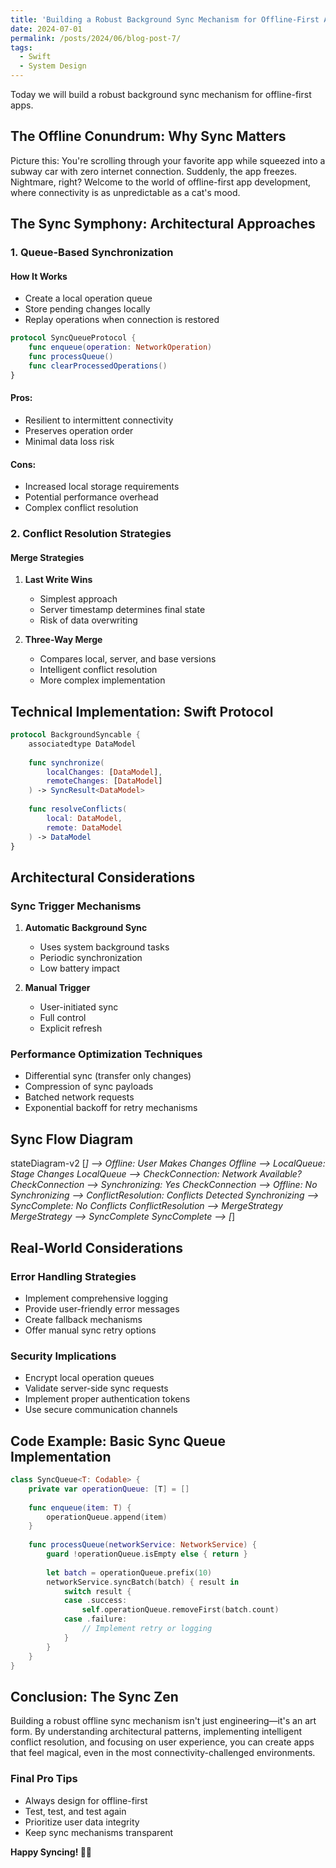 ```yaml
---
title: 'Building a Robust Background Sync Mechanism for Offline-First Apps'
date: 2024-07-01
permalink: /posts/2024/06/blog-post-7/
tags:
  - Swift
  - System Design
---
```


Today we will build a robust background sync mechanism for offline-first apps.

## The Offline Conundrum: Why Sync Matters

Picture this: You're scrolling through your favorite app while squeezed into a subway car with zero internet connection. Suddenly, the app freezes. Nightmare, right? Welcome to the world of offline-first app development, where connectivity is as unpredictable as a cat's mood.

## The Sync Symphony: Architectural Approaches

### 1. Queue-Based Synchronization

#### How It Works
- Create a local operation queue
- Store pending changes locally
- Replay operations when connection is restored

```swift
protocol SyncQueueProtocol {
    func enqueue(operation: NetworkOperation)
    func processQueue()
    func clearProcessedOperations()
}
```

#### Pros:
- Resilient to intermittent connectivity
- Preserves operation order
- Minimal data loss risk

#### Cons:
- Increased local storage requirements
- Potential performance overhead
- Complex conflict resolution

### 2. Conflict Resolution Strategies

#### Merge Strategies
1. **Last Write Wins**
   - Simplest approach
   - Server timestamp determines final state
   - Risk of data overwriting

2. **Three-Way Merge**
   - Compares local, server, and base versions
   - Intelligent conflict resolution
   - More complex implementation

## Technical Implementation: Swift Protocol

```swift
protocol BackgroundSyncable {
    associatedtype DataModel
    
    func synchronize(
        localChanges: [DataModel], 
        remoteChanges: [DataModel]
    ) -> SyncResult<DataModel>
    
    func resolveConflicts(
        local: DataModel, 
        remote: DataModel
    ) -> DataModel
}
```

## Architectural Considerations

### Sync Trigger Mechanisms

1. **Automatic Background Sync**
   - Uses system background tasks
   - Periodic synchronization
   - Low battery impact

2. **Manual Trigger**
   - User-initiated sync
   - Full control
   - Explicit refresh

### Performance Optimization Techniques

- Differential sync (transfer only changes)
- Compression of sync payloads
- Batched network requests
- Exponential backoff for retry mechanisms

## Sync Flow Diagram


stateDiagram-v2
    [*] --> Offline: User Makes Changes
    Offline --> LocalQueue: Stage Changes
    LocalQueue --> CheckConnection: Network Available?
    CheckConnection --> Synchronizing: Yes
    CheckConnection --> Offline: No
    Synchronizing --> ConflictResolution: Conflicts Detected
    Synchronizing --> SyncComplete: No Conflicts
    ConflictResolution --> MergeStrategy
    MergeStrategy --> SyncComplete
    SyncComplete --> [*]


## Real-World Considerations

### Error Handling Strategies
- Implement comprehensive logging
- Provide user-friendly error messages
- Create fallback mechanisms
- Offer manual sync retry options

### Security Implications
- Encrypt local operation queues
- Validate server-side sync requests
- Implement proper authentication tokens
- Use secure communication channels

## Code Example: Basic Sync Queue Implementation

```swift
class SyncQueue<T: Codable> {
    private var operationQueue: [T] = []
    
    func enqueue(item: T) {
        operationQueue.append(item)
    }
    
    func processQueue(networkService: NetworkService) {
        guard !operationQueue.isEmpty else { return }
        
        let batch = operationQueue.prefix(10)
        networkService.syncBatch(batch) { result in
            switch result {
            case .success:
                self.operationQueue.removeFirst(batch.count)
            case .failure:
                // Implement retry or logging
            }
        }
    }
}
```

## Conclusion: The Sync Zen

Building a robust offline sync mechanism isn't just engineering—it's an art form. By understanding architectural patterns, implementing intelligent conflict resolution, and focusing on user experience, you can create apps that feel magical, even in the most connectivity-challenged environments.

### Final Pro Tips
- Always design for offline-first
- Test, test, and test again
- Prioritize user data integrity
- Keep sync mechanisms transparent

**Happy Syncing! 🚀📱**